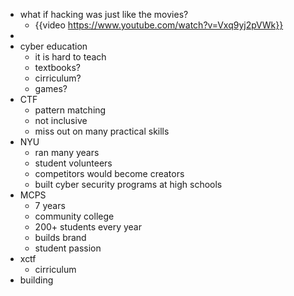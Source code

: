 - what if hacking was just like the movies?
	- {{video https://www.youtube.com/watch?v=Vxq9yj2pVWk}}
-
- cyber education
	- it is hard to teach
	- textbooks?
	- cirriculum?
	- games?
- CTF
	- pattern matching
	- not inclusive
	- miss out on many practical skills
- NYU
	- ran many years
	- student volunteers
	- competitors would become creators
	- built cyber security programs at high schools
- MCPS
	- 7 years
	- community college
	- 200+ students every year
	- builds brand
	- student passion
- xctf
	- cirriculum
- building